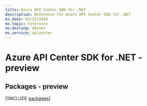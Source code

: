 ```yaml
---
title: Azure API Center SDK for .NET
description: Reference for Azure API Center SDK for .NET
ms.date: 02/22/2024
ms.topic: reference
ms.devlang: dotnet
ms.service: apicenter
---
```

# Azure API Center SDK for .NET - preview
## Packages - preview
[!INCLUDE [packages](api-center-index.md)]